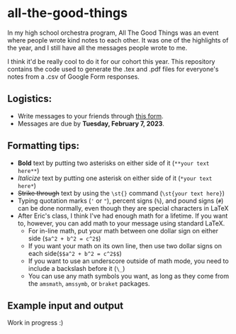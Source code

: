 # all-the-good-things

In my high school orchestra program, All The Good Things was an event where people wrote kind notes to each other. It was one of the highlights of the year, and I still have all the messages people wrote to me.

I think it'd be really cool to do it for our cohort this year. This repository contains the code used to generate the .tex and .pdf files for everyone's notes from a .csv of Google Form responses.

## Logistics:

- Write messages to your friends through [this form](https://tinyurl.com/atgt2023).
- Messages are due by **Tuesday, February 7, 2023**.

## Formatting tips:

- **Bold** text by putting two asterisks on either side of it (`**your text here**`)
- *Italicize* text by putting one asterisk on either side of it (`*your text here*`)
- ~~Strike through~~ text by using the `\st{}` command (`\st{your text here}`)
- Typing quotation marks (`'` or `"`), percent signs (`%`), and pound signs (`#`) can be done normally, even though they are special characters in LaTeX
- After Eric's class, I think I've had enough math for a lifetime. If you want to, however, you can add math to your message using standard LaTeX. 
  - For in-line math, put your math between one dollar sign on either side (`$a^2 + b^2 = c^2$`)
  - If you want your math on its own line, then use two dollar signs on each side(`$$a^2 + b^2 = c^2$$`)
  - If you want to use an underscore outside of math mode, you need to include a backslash before it (`\_`)
  - You can use any math symbols you want, as long as they come from the `amsmath`, `amssymb`, or `braket` packages.

## Example input and output
Work in progress :)